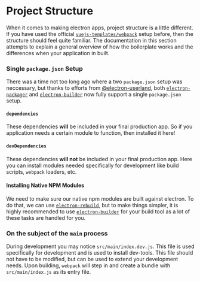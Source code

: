 # Project Structure

When it comes to making electron apps, project structure is a little different. If you have used the official [`vuejs-templates/webpack`](https://github.com/vuejs-templates/webpack) setup before, then the structure should feel quite familiar. The documentation in this section attempts to explain a general overview of how the boilerplate works and the differences when your application in built.

### Single `package.json` Setup

There was a time not too long ago where a two `package.json` setup was neccessary, but thanks to efforts from [@electron-userland](https://github.com/electron-userland), both [`electron-packager`](https://github.com/electron-userland/electron-packager) and [`electron-builder`](https://github.com/electron-userland/electron-builder) now fully support a single `package.json` setup.

#### `dependencies`

These dependencies **will** be included in your final production app. So if you application needs a certain module to function, then installed it here!

#### `devDependencies`

These dependencies **will not** be included in your final production app. Here you can install modules needed specifically for development like build scripts, `webpack` loaders, etc.

#### Installing Native NPM Modules

We need to make sure our native npm modules are built against electron. To do that, we can use [`electron-rebuild`](https://github.com/electron/electron-rebuild), but to make things simpler, it is highly recommended to use [`electron-builder`](https://github.com/electron-userland/electron-builder) for your build tool as a lot of these tasks are handled for you.

### On the subject of the `main` process

During development you may notice `src/main/index.dev.js`. This file is used specifically for development and is used to install dev-tools. This file should not have to be modified, but can be used to extend your development needs. Upon building, `webpack` will step in and create a bundle with `src/main/index.js` as its entry file.
